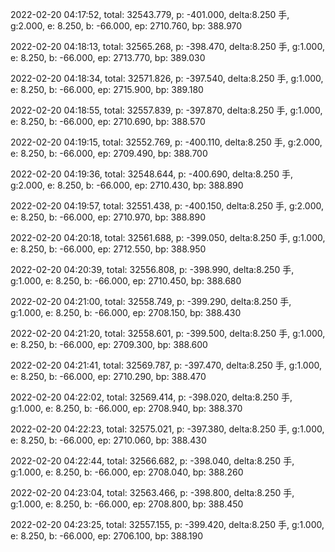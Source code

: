 2022-02-20 04:17:52, total: 32543.779, p: -401.000, delta:8.250 手, g:2.000, e: 8.250, b: -66.000, ep: 2710.760, bp: 388.970

2022-02-20 04:18:13, total: 32565.268, p: -398.470, delta:8.250 手, g:1.000, e: 8.250, b: -66.000, ep: 2713.770, bp: 389.030

2022-02-20 04:18:34, total: 32571.826, p: -397.540, delta:8.250 手, g:1.000, e: 8.250, b: -66.000, ep: 2715.900, bp: 389.180

2022-02-20 04:18:55, total: 32557.839, p: -397.870, delta:8.250 手, g:1.000, e: 8.250, b: -66.000, ep: 2710.690, bp: 388.570

2022-02-20 04:19:15, total: 32552.769, p: -400.110, delta:8.250 手, g:2.000, e: 8.250, b: -66.000, ep: 2709.490, bp: 388.700

2022-02-20 04:19:36, total: 32548.644, p: -400.690, delta:8.250 手, g:2.000, e: 8.250, b: -66.000, ep: 2710.430, bp: 388.890

2022-02-20 04:19:57, total: 32551.438, p: -400.150, delta:8.250 手, g:2.000, e: 8.250, b: -66.000, ep: 2710.970, bp: 388.890

2022-02-20 04:20:18, total: 32561.688, p: -399.050, delta:8.250 手, g:1.000, e: 8.250, b: -66.000, ep: 2712.550, bp: 388.950

2022-02-20 04:20:39, total: 32556.808, p: -398.990, delta:8.250 手, g:1.000, e: 8.250, b: -66.000, ep: 2710.450, bp: 388.680

2022-02-20 04:21:00, total: 32558.749, p: -399.290, delta:8.250 手, g:1.000, e: 8.250, b: -66.000, ep: 2708.150, bp: 388.430

2022-02-20 04:21:20, total: 32558.601, p: -399.500, delta:8.250 手, g:1.000, e: 8.250, b: -66.000, ep: 2709.300, bp: 388.600

2022-02-20 04:21:41, total: 32569.787, p: -397.470, delta:8.250 手, g:1.000, e: 8.250, b: -66.000, ep: 2710.290, bp: 388.470

2022-02-20 04:22:02, total: 32569.414, p: -398.020, delta:8.250 手, g:1.000, e: 8.250, b: -66.000, ep: 2708.940, bp: 388.370

2022-02-20 04:22:23, total: 32575.021, p: -397.380, delta:8.250 手, g:1.000, e: 8.250, b: -66.000, ep: 2710.060, bp: 388.430

2022-02-20 04:22:44, total: 32566.682, p: -398.040, delta:8.250 手, g:1.000, e: 8.250, b: -66.000, ep: 2708.040, bp: 388.260

2022-02-20 04:23:04, total: 32563.466, p: -398.800, delta:8.250 手, g:1.000, e: 8.250, b: -66.000, ep: 2708.800, bp: 388.450

2022-02-20 04:23:25, total: 32557.155, p: -399.420, delta:8.250 手, g:1.000, e: 8.250, b: -66.000, ep: 2706.100, bp: 388.190